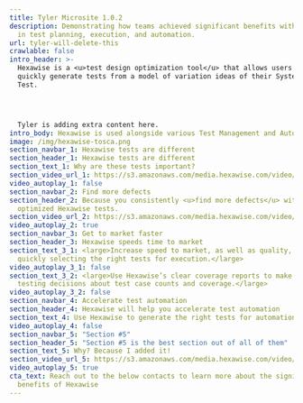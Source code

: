 ```yaml
---
title: Tyler Microsite 1.0.2
description: Demonstrating how teams achieved significant benefits with Hexawise
  in test planning, execution, and automation.
url: tyler-will-delete-this
crawlable: false
intro_header: >-
  Hexawise is a <u>test design optimization tool</u> that allows users to
  quickly generate tests from a model of variation ideas of their System Under
  Test.




  Tyler is adding extra content here.
intro_body: Hexawise is used alongside various Test Management and Automation tools.
image: /img/hexawise-tosca.png
section_navbar_1: Hexawise tests are different
section_header_1: Hexawise tests are different
section_text_1: Why are these tests important?
section_video_url_1: https://s3.amazonaws.com/media.hexawise.com/video/hexawise-tests-are-different-animation.mp4
video_autoplay_1: false
section_navbar_2: Find more defects
section_header_2: Because you consistently <u>find more defects</u> with your
  optimized Hexawise tests.
section_video_url_2: https://s3.amazonaws.com/media.hexawise.com/video/traditional-vs-hexawise-tests-animation.mp4
video_autoplay_2: true
section_navbar_3: Get to market faster
section_header_3: Hexawise speeds time to market
section_text_3_1: <large>Increase speed to market, as well as quality, by
  quickly selecting the right tests for execution.</large>
video_autoplay_3_1: false
section_text_3_2: <large>Use Hexawise’s clear coverage reports to make smarter
  testing decisions about test case counts and coverage.</large>
video_autoplay_3_2: false
section_navbar_4: Accelerate test automation
section_header_4: Hexawise will help you accelerate test automation
section_text_4: Use Hexawise to generate the right tests for automation.
video_autoplay_4: false
section_navbar_5: "Section #5"
section_header_5: "Section #5 is the best section out of all of them"
section_text_5: Why? Because I added it!
section_video_url_5: https://s3.amazonaws.com/media.hexawise.com/video/traditional-vs-hexawise-tests-animation.mp4
video_autoplay_5: true
cta_text: Reach out to the below contacts to learn more about the significant
  benefits of Hexawise
---
```

